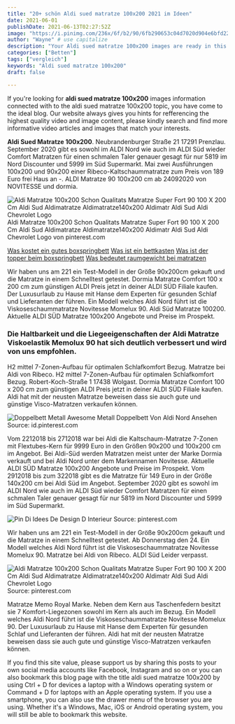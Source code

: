 ```yaml
---
title: "20+ schön Aldi sued matratze 100x200 2021 im Ideen"
date: 2021-06-01
publishDate: 2021-06-13T02:27:52Z
image: "https://i.pinimg.com/236x/6f/b2/90/6fb290653c04d7020d904e6bfd220587.jpg"
author: "Wayne" # use capitalize
description: "Your Aldi sued matratze 100x200 images are ready in this website. Aldi sued matratze 100x200 are a topic that is being searched for and liked by netizens today. You can Get the Aldi sued matratze 100x200 files here. Get all royalty-free photos."
categories: ["Betten"]
tags: ["vergleich"]
keywords: "Aldi sued matratze 100x200"
draft: false

---
```


If you're looking for **aldi sued matratze 100x200** images information connected with to the aldi sued matratze 100x200 topic, you have come to the ideal  blog. Our website always  gives you  hints  for refferencing  the highest  quality video and image  content, please kindly search and find more informative video articles and images that match your interests.

**Aldi Sued Matratze 100x200**. Neubrandenburger Straße 21 17291 Prenzlau. September 2020 gibt es sowohl im ALDI Nord wie auch im ALDI Süd wieder Comfort Matratzen für einen schmalen Taler genauer gesagt für nur 5819 im Nord Discounter und 5999 im Süd Supermarkt. Mai zwei Ausführungen 100x200 und 90x200 einer Ribeco-Kaltschaummatratze zum Preis von 189 Euro frei Haus an -. ALDI Matratze 90 100x200 cm ab 24092020 von NOVITESSE und dormia.

![Aldi Matratze 100x200 Schon Qualitats Matratze Super Fort 90 100 X 200 Cm Aldi Sud Aldimatratze Aldimatratze140x200 Aldimatr Aldi Sud Aldi Chevrolet Logo](https://i.pinimg.com/236x/6f/b2/90/6fb290653c04d7020d904e6bfd220587.jpg "Aldi Matratze 100x200 Schon Qualitats Matratze Super Fort 90 100 X 200 Cm Aldi Sud Aldimatratze Aldimatratze140x200 Aldimatr Aldi Sud Aldi Chevrolet Logo")
Aldi Matratze 100x200 Schon Qualitats Matratze Super Fort 90 100 X 200 Cm Aldi Sud Aldimatratze Aldimatratze140x200 Aldimatr Aldi Sud Aldi Chevrolet Logo von pinterest.com

[Was kostet ein gutes boxspringbett](/was-kostet-ein-gutes-boxspringbett/)
[Was ist ein bettkasten](/was-ist-ein-bettkasten/)
[Was ist der topper beim boxspringbett](/was-ist-der-topper-beim-boxspringbett/)
[Was bedeutet raumgewicht bei matratzen](/was-bedeutet-raumgewicht-bei-matratzen/)

Wir haben uns am 221 ein Test-Modell in der Größe 90x200cm gekauft und die Matratze in einem Schnelltest getestet. Dormia Matratze Comfort 100 x 200 cm zum günstigen ALDI Preis jetzt in deiner ALDI SÜD Filiale kaufen. Der Luxusurlaub zu Hause mit Hanse dem Experten für gesunden Schlaf und Lieferanten der führen. Ein Modell welches Aldi Nord führt ist die Viskoseschaummatratze Novitesse Momelux 90. Aldi Süd Matratze 100200. Aktuelle ALDI SÜD Matratze 100x200 Angebote und Preise im Prospekt.

### Die Haltbarkeit und die Liegeeigenschaften der Aldi Matratze Viskoelastik Memolux 90 hat sich deutlich verbessert und wird von uns empfohlen.

H2 mittel 7-Zonen-Aufbau für optimalen Schlafkomfort Bezug. Matratze bei Aldi von Ribeco. H2 mittel 7-Zonen-Aufbau für optimalen Schlafkomfort Bezug. Robert-Koch-Straße 1 17438 Wolgast. Dormia Matratze Comfort 100 x 200 cm zum günstigen ALDI Preis jetzt in deiner ALDI SÜD Filiale kaufen. Aldi hat mit der neusten Matratze beweisen dass sie auch gute und günstige Visco-Matratzen verkaufen können.


![Doppelbett Metall Awesome Metall Doppelbett Von Aldi Nord Ansehen](https://i.pinimg.com/736x/f2/a6/a3/f2a6a327b6576f25967898cdd528a3da.jpg "Doppelbett Metall Awesome Metall Doppelbett Von Aldi Nord Ansehen")
Source: id.pinterest.com

Vom 2212018 bis 2712018 war bei Aldi die Kaltschaum-Matratze 7-Zonen mit Flextubes-Kern für 9999 Euro in den Größen 90x200 und 100x200 cm im Angebot. Bei Aldi-Süd werden Matratzen meist unter der Marke Dormia verkauft und bei Aldi Nord unter dem Markennamen Novitesse. Aktuelle ALDI SÜD Matratze 100x200 Angebote und Preise im Prospekt. Vom 2912018 bis zum 322018 gibt es die Matratze für 149 Euro in der Größe 140x200 cm bei Aldi Süd im Angebot. September 2020 gibt es sowohl im ALDI Nord wie auch im ALDI Süd wieder Comfort Matratzen für einen schmalen Taler genauer gesagt für nur 5819 im Nord Discounter und 5999 im Süd Supermarkt.

![Pin Di Idees De Design D Interieur](https://i.pinimg.com/originals/a0/cb/d7/a0cbd7d032a66109dc037061f96890b7.jpg "Pin Di Idees De Design D Interieur")
Source: pinterest.com

Wir haben uns am 221 ein Test-Modell in der Größe 90x200cm gekauft und die Matratze in einem Schnelltest getestet. Ab Donnerstag den 24. Ein Modell welches Aldi Nord führt ist die Viskoseschaummatratze Novitesse Momelux 90. Matratze bei Aldi von Ribeco. ALDI Süd Leider verpasst.

![Aldi Matratze 100x200 Schon Qualitats Matratze Super Fort 90 100 X 200 Cm Aldi Sud Aldimatratze Aldimatratze140x200 Aldimatr Aldi Sud Aldi Chevrolet Logo](https://i.pinimg.com/236x/6f/b2/90/6fb290653c04d7020d904e6bfd220587.jpg "Aldi Matratze 100x200 Schon Qualitats Matratze Super Fort 90 100 X 200 Cm Aldi Sud Aldimatratze Aldimatratze140x200 Aldimatr Aldi Sud Aldi Chevrolet Logo")
Source: pinterest.com

Matratze Memo Royal Marke. Neben dem Kern aus Taschenfedern besitzt sie 7 Komfort-Liegezonen sowohl im Kern als auch im Bezug. Ein Modell welches Aldi Nord führt ist die Viskoseschaummatratze Novitesse Momelux 90. Der Luxusurlaub zu Hause mit Hanse dem Experten für gesunden Schlaf und Lieferanten der führen. Aldi hat mit der neusten Matratze beweisen dass sie auch gute und günstige Visco-Matratzen verkaufen können.

If you find this site value, please support us by sharing this posts to your own social media accounts like Facebook, Instagram and so on or you can also bookmark this blog page with the title aldi sued matratze 100x200 by using Ctrl + D for devices a laptop with a Windows operating system or Command + D for laptops with an Apple operating system. If you use a smartphone, you can also use the drawer menu of the browser you are using. Whether it's a Windows, Mac, iOS or Android operating system, you will still be able to bookmark this website.
